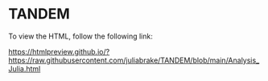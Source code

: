 # TANDEM

To view the HTML, follow the following link:

https://htmlpreview.github.io/?https://raw.githubusercontent.com/juliabrake/TANDEM/blob/main/Analysis_Julia.html
